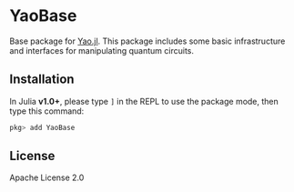 # YaoBase

Base package for [Yao.jl](https://github.com/QuantumBFS/Yao.jl). This package includes some basic infrastructure and interfaces for manipulating quantum circuits.

## Installation

In Julia **v1.0+**, please type `]` in the REPL to use the package mode, then type this command:

```julia
pkg> add YaoBase
```

## License

Apache License 2.0
